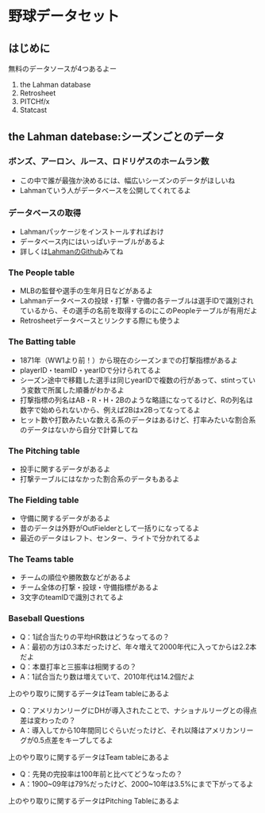 # 野球データセット

## はじめに


無料のデータソースが4つあるよー


1. the Lahman database
2. Retrosheet
3. PITCHf/x
4. Statcast  


## the Lahman datebase:シーズンごとのデータ


### ボンズ、アーロン、ルース、ロドリゲスのホームラン数


- この中で誰が最強か決めるには、幅広いシーズンのデータがほしいね
- Lahmanていう人がデータベースを公開してくれてるよ


### データベースの取得


- Lahmanパッケージをインストールすればおけ
- データベース内にはいっぱいテーブルがあるよ
- 詳しくは[LahmanのGithub](https://github.com/cdalzell/Lahman)みてね


### The People table


- MLBの監督や選手の生年月日などがあるよ
- Lahmanデータベースの投球・打撃・守備の各テーブルは選手IDで識別されているから、その選手の名前を取得するのにこのPeopleテーブルが有用だよ
- Retrosheetデータベースとリンクする際にも使うよ


### The Batting table


- 1871年（WW1より前！）から現在のシーズンまでの打撃指標があるよ
- playerID・teamID・yearIDで分けられてるよ
- シーズン途中で移籍した選手は同じyearIDで複数の行があって、stintっていう変数で所属した順番がわかるよ
- 打撃指標の列名はAB・R・H・2Bのような略語になってるけど、Rの列名は数字で始められないから、例えば2Bはx2Bってなってるよ
- ヒット数や打数みたいな数える系のデータはあるけど、打率みたいな割合系のデータはないから自分で計算してね



### The Pitching table


- 投手に関するデータがあるよ
- 打撃テーブルにはなかった割合系のデータもあるよ


### The Fielding table


- 守備に関するデータがあるよ
- 昔のデータは外野がOutFielderとして一括りになってるよ
- 最近のデータはレフト、センター、ライトで分かれてるよ



### The Teams table


- チームの順位や勝敗数などがあるよ
- チーム全体の打撃・投球・守備指標があるよ
- 3文字のteamIDで識別されてるよ


### Baseball Questions


- Q：1試合当たりの平均HR数はどうなってるの？
- A：最初の方は0.3本だったけど、年々増えて2000年代に入ってからは2.2本だよ
- Q：本塁打率と三振率は相関するの？
- A：1試合当たり数は増えていて、2010年代は14.2個だよ


上のやり取りに関するデータはTeam tableにあるよ


- Q：アメリカンリーグにDHが導入されたことで、ナショナルリーグとの得点差は変わったの？
- A：導入してから10年間同じぐらいだったけど、それ以降はアメリカンリーグが0.5点差をキープしてるよ


上のやり取りに関するデータはTeam tableにあるよ


- Q：先発の完投率は100年前と比べてどうなったの？
- A：1900~09年は79%だったけど、2000~10年は3.5%にまで下がってるよ


上のやり取りに関するデータはPitching Tableにあるよ













